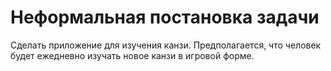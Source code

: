 # Неформальная постановка задачи
Сделать приложение для изучения канзи.
Предполагается, что человек будет ежедневно изучать новое канзи в игровой форме.
